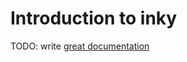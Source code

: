 # Introduction to inky

TODO: write [great documentation](http://jacobian.org/writing/great-documentation/what-to-write/)
